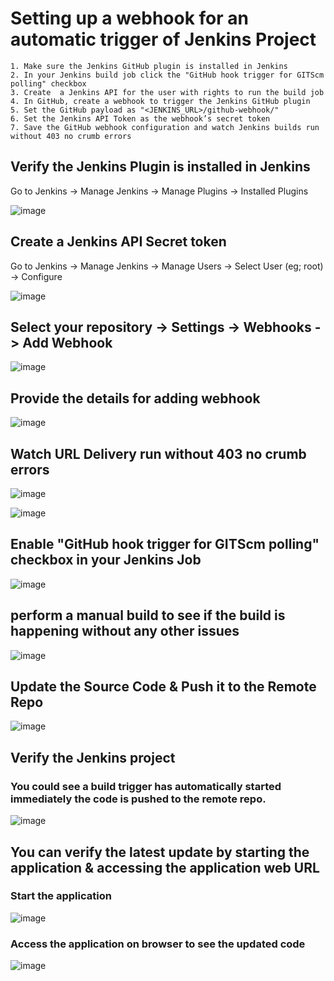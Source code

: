 # Setting up a webhook for an automatic trigger of Jenkins Project
  
    1. Make sure the Jenkins GitHub plugin is installed in Jenkins
    2. In your Jenkins build job click the "GitHub hook trigger for GITScm polling" checkbox
    3. Create  a Jenkins API for the user with rights to run the build job
    4. In GitHub, create a webhook to trigger the Jenkins GitHub plugin
    5. Set the GitHub payload as "<JENKINS_URL>/github-webhook/"
    6. Set the Jenkins API Token as the webhook’s secret token
    7. Save the GitHub webhook configuration and watch Jenkins builds run without 403 no crumb errors
    
## Verify the Jenkins Plugin is installed in Jenkins

   Go to Jenkins -> Manage Jenkins -> Manage Plugins -> Installed Plugins 
   
   ![image](https://user-images.githubusercontent.com/90503660/135958947-eb4d93f7-7301-498a-be9d-f050ea0627b7.png)

## Create a Jenkins API Secret token

   Go to Jenkins -> Manage Jenkins -> Manage Users -> Select User (eg; root) -> Configure
   
   ![image](https://user-images.githubusercontent.com/90503660/135958776-cf95f7cc-a413-4ea7-92b2-2567cb385019.png)


## Select your repository -> Settings -> Webhooks -> Add Webhook

![image](https://user-images.githubusercontent.com/90503660/135957765-ad9957f3-6281-472b-a7fa-d6185bfd1c02.png)

## Provide the details for adding webhook

![image](https://user-images.githubusercontent.com/90503660/135957941-fbc96386-d11b-4627-b5a4-7bb3c9e8bf04.png)

## Watch URL Delivery run without 403 no crumb errors

![image](https://user-images.githubusercontent.com/90503660/135959113-d786aad4-51ed-40fc-a6a0-76abb5959da1.png)

![image](https://user-images.githubusercontent.com/90503660/135959210-86073b2e-1047-40ef-98eb-da3c943c9ed2.png)

## Enable "GitHub hook trigger for GITScm polling" checkbox in your Jenkins Job

![image](https://user-images.githubusercontent.com/90503660/135959299-7ca7e835-9fe4-409f-b884-050119604fdc.png)

## perform a manual build to see if the build is happening without any other issues

![image](https://user-images.githubusercontent.com/90503660/135959477-9d207d0e-e804-4020-a03c-fcfe47f9ab40.png)

## Update the Source Code & Push it to the Remote Repo

![image](https://user-images.githubusercontent.com/90503660/135959646-03e5a637-e96a-4d1d-a61f-f8a35b0faa62.png)

## Verify the Jenkins project

  ### You could see a build trigger has automatically started immediately the code is pushed to the remote repo.
  
  ![image](https://user-images.githubusercontent.com/90503660/135959727-a129ec59-e3d7-48e5-88f2-2698090e19cd.png)

## You can verify the latest update by starting the application & accessing the application web URL

  ### Start the application
  
  ![image](https://user-images.githubusercontent.com/90503660/135960037-0b70a4db-7104-44ab-af6a-652e458caeb5.png)

  ### Access the application on browser to see the updated code
  
  ![image](https://user-images.githubusercontent.com/90503660/135960093-a22276d5-7057-4d8f-be8e-ea96cae5d2d5.png)

